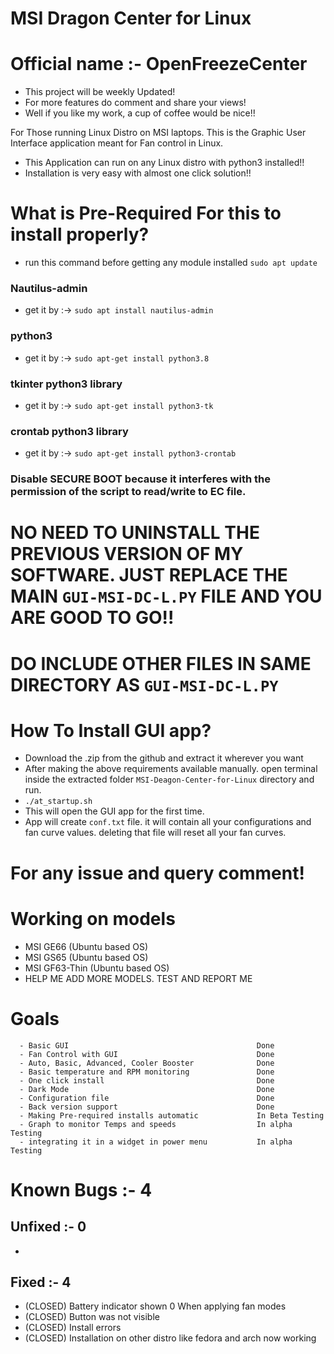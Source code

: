 # MSI Dragon Center for Linux
# Official name :- OpenFreezeCenter

- This project will be weekly Updated!
- For more features do comment and share your views!
- Well if you like my work, a cup of coffee would be nice!!

For Those running Linux Distro on MSI laptops. This is the Graphic User Interface application meant for Fan control in Linux.
- This Application can run on any Linux distro with python3 installed!!
- Installation is very easy with almost one click solution!!

# What is Pre-Required For this to install properly?
- run this command before getting any module installed ```sudo apt update```
### Nautilus-admin
- get it by :-> ```sudo apt install nautilus-admin```
### python3 
- get it by :-> ```sudo apt-get install python3.8```
### tkinter python3 library
- get it by :-> ```sudo apt-get install python3-tk```
### crontab python3 library
- get it by :-> ```sudo apt-get install python3-crontab```
### Disable SECURE BOOT because it interferes with the permission of the script to read/write to EC file.

# NO NEED TO UNINSTALL THE PREVIOUS VERSION OF MY SOFTWARE. JUST REPLACE THE MAIN ```GUI-MSI-DC-L.PY``` FILE AND YOU ARE GOOD TO GO!!
# DO INCLUDE OTHER FILES IN SAME DIRECTORY AS ```GUI-MSI-DC-L.PY```

# How To Install GUI app?
- Download the .zip from the github and extract it wherever you want
- After making the above requirements available manually. open terminal inside the extracted folder ```MSI-Deagon-Center-for-Linux``` directory and run.
- ```./at_startup.sh```
- This will open the GUI app for the first time.
- App will create ```conf.txt``` file. it will contain all your configurations and fan curve values. deleting that file will reset all your fan curves.

# For any issue and query comment!

# Working on models
- MSI GE66 (Ubuntu based OS)
- MSI GS65 (Ubuntu based OS)
- MSI GF63-Thin (Ubuntu based OS)
- HELP ME ADD MORE MODELS. TEST AND REPORT ME

# Goals
```
  - Basic GUI                                          Done
  - Fan Control with GUI                               Done
  - Auto, Basic, Advanced, Cooler Booster              Done
  - Basic temperature and RPM monitoring               Done
  - One click install                                  Done
  - Dark Mode                                          Done
  - Configuration file                                 Done
  - Back version support                               Done
  - Making Pre-required installs automatic             In Beta Testing
  - Graph to monitor Temps and speeds                  In alpha Testing
  - integrating it in a widget in power menu           In alpha Testing
```

# Known Bugs :- 4
## Unfixed :- 0
-
## Fixed :- 4
- (CLOSED) Battery indicator shown 0 When applying fan modes
- (CLOSED) Button was not visible
- (CLOSED) Install errors
- (CLOSED) Installation on other distro like fedora and arch now working
